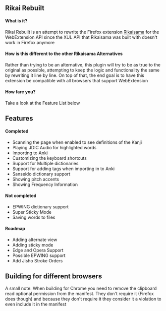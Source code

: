 ## Rikai Rebuilt

#### What is it?
Rikai Rebuilt is an attempt to rewrite the Firefox extension [Rikaisama](http://rikaisama.sourceforge.net/)
for the WebExtension API since the XUL API that Rikaisama was built with doesn't work in Firefox anymore

#### How is this different to the other Rikaisama Alternatives
Rather than trying to be an alternative, this plugin will try to be as true to the original as possible,
attempting to keep the logic and functionality the same by rewriting it line by line. On top of that,
the end goal is to have this extension be compatible with all browsers that support WebExtension

#### How fare you?
Take a look at the Feature List below

## Features

#### Completed
 * Scanning the page when enabled to see definitions of the Kanji
 * Playing JDIC Audio for highlighted words
 * Importing to Anki
 * Customizing the keyboard shortcuts
 * Support for Multiple dictionaries
 * Support for adding tags when importing in to Anki
 * Sanseido dictionary support
 * Showing pitch accents
 * Showing Frequency Information

#### Not completed
 * EPWING dictionary support
 * Super Sticky Mode
 * Saving words to files

#### Roadmap
 * Adding alternate view
 * Adding sticky mode
 * Edge and Opera Support
 * Possible EPWING support
 * Add Jisho Stroke Orders

## Building for different browsers

A small note: When building for Chrome you need to remove the clipboard read optional
permission from the manifest. They don't require it (Firefox does though) and because
they don't require it they consider it a violation to even include it in the manifest
